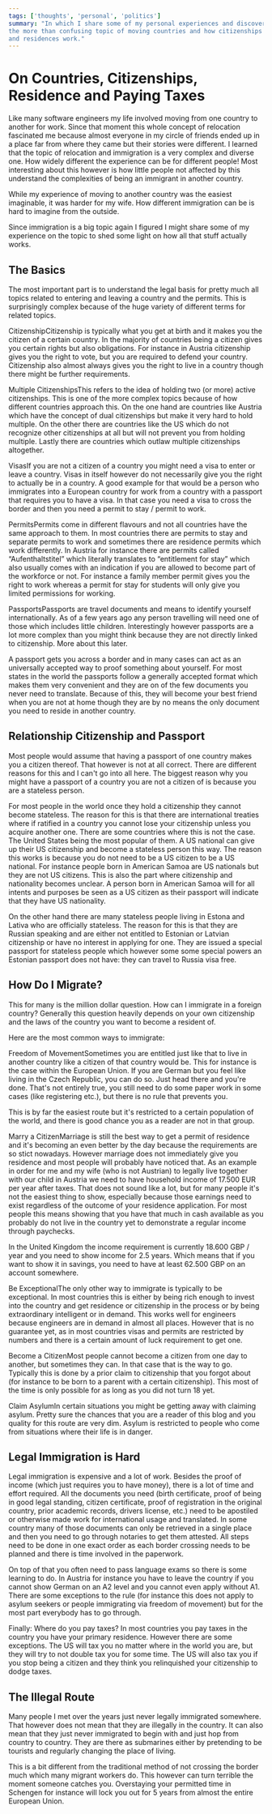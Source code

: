 ```yaml
---
tags: ['thoughts', 'personal', 'politics']
summary: "In which I share some of my personal experiences and discoveries about
the more than confusing topic of moving countries and how citizenships
and residences work."
---
```


# On Countries, Citizenships, Residence and Paying Taxes

Like many software engineers my life involved moving from one country to
another for work.  Since that moment this whole concept of relocation
fascinated me because almost everyone in my circle of friends ended up in
a place far from where they came but their stories were different.
I learned that the topic of relocation and immigration is a very complex
and diverse one.  How widely different the experience can be for different
people!  Most interesting about this however is how little people not
affected by this understand the complexities of being an immigrant in
another country.

While my experience of moving to another country was the easiest
imaginable, it was harder for my wife.  How different immigration can be
is hard to imagine from the outside.

Since immigration is a big topic again I figured I might share some of my
experience on the topic to shed some light on how all that stuff actually
works.

## The Basics

The most important part is to understand the legal basis for pretty much
all topics related to entering and leaving a country and the permits.
This is surprisingly complex because of the huge variety of different
terms for related topics.

CitizenshipCitizenship is typically what you get at birth and it makes you the
citizen of a certain country.  In the majority of countries being a
citizen gives you certain rights but also obligations.  For instance
in Austria citizenship gives you the right to vote, but you are
required to defend your country.  Citizenship also almost always gives
you the right to live in a country though there might be further
requirements.

Multiple CitizenshipsThis refers to the idea of holding two (or more) active citizenships.
This is one of the more complex topics because of how different
countries approach this.  On the one hand are countries like Austria
which have the concept of dual citizenships but make it very hard to
hold multiple.  On the other there are countries like the US which do
not recognize other citizenships at all but will not prevent you from
holding multiple.  Lastly there are countries which outlaw multiple
citizenships altogether.

VisasIf you are not a citizen of a country you might need a visa to enter
or leave a country.  Visas in itself however do not necessarily give
you the right to actually be in a country.  A good example for that
would be a person who immigrates into a European country for work from
a country with a passport that requires you to have a visa.  In that
case you need a visa to cross the border and then you need a permit to
stay / permit to work.

PermitsPermits come in different flavours and not all countries have the same
approach to them.  In most countries there are permits to stay and
separate permits to work and sometimes there are residence permits
which work differently.  In Austria for instance there are permits
called “Aufenthaltstitel” which literally translates to “entitlement
for stay” which also usually comes with an indication if you are
allowed to become part of the workforce or not.  For instance a family
member permit gives you the right to work whereas a permit for stay
for students will only give you limited permissions for working.

PassportsPassports are travel documents and means to identify yourself
internationally.  As of a few years ago any person travelling will
need one of those which includes little children.  Interestingly
however passports are a lot more complex than you might think because
they are not directly linked to citizenship.  More about this later.

A passport gets you across a border and in many cases can act as an
universally accepted way to proof something about yourself.  For most
states in the world the passports follow a generally accepted format
which makes them very convenient and they are on of the few documents
you never need to translate.  Because of this, they will become your
best friend when you are not at home though they are by no means the
only document you need to reside in another country.

## Relationship Citizenship and Passport

Most people would assume that having a passport of one country makes you a
citizen thereof.  That however is not at all correct.  There are different
reasons for this and I can't go into all here.  The biggest reason why you
might have a passport of a country you are not a citizen of is because you
are a stateless person.

For most people in the world once they hold a citizenship they cannot
become stateless.  The reason for this is that there are international
treaties where if ratified in a country you cannot lose your citizenship
unless you acquire another one.  There are some countries where this is
not the case.  The United States being the most popular of them.  A US
national can give up their US citizenship and become a stateless person
this way.  The reason this works is because you do not need to be a US
citizen to be a US national.  For instance people born in American Samoa
are US nationals but they are not US citizens.  This is also the part
where citizenship and nationality becomes unclear.  A person born in
American Samoa will for all intents and purposes be seen as a US citizen
as their passport will indicate that they have US nationality.

On the other hand there are many stateless people living in Estona and
Lativa who are officially stateless.  The reason for this is that they are
Russian speaking and are either not entitled to Estonian or Latvian
citizenship or have no interest in applying for one.  They are issued a
special passport for stateless people which however some some special
powers an Estonian passport does not have: they can travel to Russia visa
free.

## How Do I Migrate?

This for many is the million dollar question.  How can I immigrate in a
foreign country?  Generally this question heavily depends on your own
citizenship and the laws of the country you want to become a resident of.

Here are the most common ways to immigrate:

Freedom of MovementSometimes you are entitled just like that to live in another country
like a citizen of that country would be.  This for instance is the
case within the European Union.  If you are German but you feel like
living in the Czech Republic, you can do so.  Just head there and
you're done.  That's not entirely true, you still need to do some
paper work in some cases (like registering etc.), but there is no rule
that prevents you.

This is by far the easiest route but it's restricted to a certain
population of the world, and there is good chance you as a reader are
not in that group.

Marry a CitizenMarriage is still the best way to get a permit of residence and it's
becoming an even better by the day because the requirements are so
stict nowadays.  However marriage does not immediately give you
residence and most people will probably have noticed that.  As an
example in order for me and my wife (who is not Austrian) to legally
live together with our child in Austria we need to have household
income of 17.500 EUR per year after taxes.  That does not sound like a
lot, but for many people it's not the easiest thing to show,
especially because those earnings need to exist regardless of the
outcome of your residence application.  For most people this means
showing that you have that much in cash available as you probably do
not live in the country yet to demonstrate a regular income through
paychecks.

In the United Kingdom the income requirement is currently 18.600 GBP /
year and you need to show income for 2.5 years.  Which means that if
you want to show it in savings, you need to have at least 62.500 GBP
on an account somewhere.

Be ExceptionalThe only other way to immigrate is typically to be exceptional.  In
most countries this is either by being rich enough to invest into the
country and get residence or citizenship in the process or by being
extraordinary intelligent or in demand.  This works well for engineers
because engineers are in demand in almost all places.  However that is
no guarantee yet, as in most countries visas and permits are
restricted by numbers and there is a certain amount of luck
requirement to get one.

Become a CitizenMost people cannot become a citizen from one day to another, but
sometimes they can.  In that case that is the way to go.  Typically
this is done by a prior claim to citizenship that you forgot about
(for instance to be born to a parent with a certain citizenship).
This most of the time is only possible for as long as you did not turn
18 yet.

Claim AsylumIn certain situations you might be getting away with claiming asylum.
Pretty sure the chances that you are a reader of this blog and you
quality for this route are very dim.  Asylum is restricted to people
who come from situations where their life is in danger.

## Legal Immigration is Hard

Legal immigration is expensive and a lot of work.  Besides the proof of
income (which just requires you to have money), there is a lot of time and
effort required.  All the documents you need (birth certificate, proof of
being in good legal standing, citizen certificate, proof of registration
in the original country, prior academic records, drivers license, etc.)
need to be apostiled or otherwise made work for international usage and
translated.  In some country many of those documents can only be retrieved
in a single place and then you need to go through notaries to get them
attested.  All steps need to be done in one exact order as each border
crossing needs to be planned and there is time involved in the paperwork.

On top of that you often need to pass language exams so there is some
learning to do.  In Austria for instance you have to leave the country if
you cannot show German on an A2 level and you cannot even apply without
A1.  There are some exceptions to the rule (for instance this does not
apply to asylum seekers or people immigrating via freedom of movement) but
for the most part everybody has to go through.

Finally:  Where do you pay taxes?  In most countries you pay taxes in the
country you have your primary residence.  However there are some
exceptions.  The US will tax you no matter where in the world you are, but
they will try to not double tax you for some time.  The US will also tax
you if you stop being a citizen and they think you relinquished your
citizenship to dodge taxes.

## The Illegal Route

Many people I met over the years just never legally immigrated somewhere.
That however does not mean that they are illegally in the country.  It can
also mean that they just never immigrated to begin with and just hop from
country to country.  They are there as submarines either by pretending to
be tourists and regularly changing the place of living.

This is a bit different from the traditional method of not crossing the
border much which many migrant workers do.  This however can turn terrible
the moment someone catches you.  Overstaying your permitted time in
Schengen for instance will lock you out for 5 years from almost the entire
European Union.
